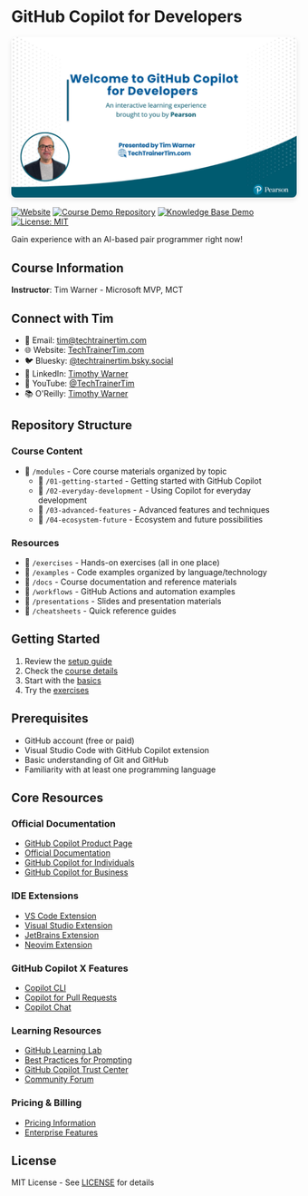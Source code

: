 # GitHub Copilot for Developers

<img src="images/cover.png" alt="GitHub Copilot Course Cover" width="800" style="border-radius: 8px; box-shadow: 0 4px 8px rgba(0,0,0,0.1);"/>

[![Website](https://img.shields.io/badge/Website-techtrainertim.com-blue?logo=firefox&style=for-the-badge)](https://techtrainertim.com)
[![Course Demo Repository](https://img.shields.io/badge/Course%20Demo-NodeGoat-brightgreen?style=for-the-badge)](https://github.com/timothywarner/nodegoat)
[![Knowledge Base Demo](https://img.shields.io/badge/Knowledge%20Base-DemoKB-orange?style=for-the-badge)](https://github.com/timothywarner-org/demokb)
[![License: MIT](https://img.shields.io/badge/License-MIT-yellow.svg?style=for-the-badge)](https://opensource.org/licenses/MIT)

Gain experience with an AI-based pair programmer right now!

## Course Information

**Instructor**: Tim Warner - Microsoft MVP, MCT

## Connect with Tim
- 📧 Email: [tim@techtrainertim.com](mailto:tim@techtrainertim.com)
- 🌐 Website: [TechTrainerTim.com](https://techtrainertim.com)
- 🐦 Bluesky: [@techtrainertim.bsky.social](https://bsky.app/profile/techtrainertim.bsky.social)
- 💼 LinkedIn: [Timothy Warner](https://www.linkedin.com/in/timothywarner)
- 🎥 YouTube: [@TechTrainerTim](https://youtube.com/@TechTrainerTim)
- 📚 O'Reilly: [Timothy Warner](https://learning.oreilly.com/search/?q=author%3A%22Timothy+Warner%22&type=*&rows=100)

## Repository Structure

### Course Content
- 📁 `/modules` - Core course materials organized by topic
  - 📁 `/01-getting-started` - Getting started with GitHub Copilot
  - 📁 `/02-everyday-development` - Using Copilot for everyday development
  - 📁 `/03-advanced-features` - Advanced features and techniques
  - 📁 `/04-ecosystem-future` - Ecosystem and future possibilities

### Resources
- 📁 `/exercises` - Hands-on exercises (all in one place)
- 📁 `/examples` - Code examples organized by language/technology
- 📁 `/docs` - Course documentation and reference materials
- 📁 `/workflows` - GitHub Actions and automation examples
- 📁 `/presentations` - Slides and presentation materials
- 📁 `/cheatsheets` - Quick reference guides

## Getting Started
1. Review the [setup guide](docs/setup-guide.md)
2. Check the [course details](docs/course-details.md) 
3. Start with the [basics](modules/01-getting-started/README.md)
4. Try the [exercises](exercises/README.md)

## Prerequisites
- GitHub account (free or paid)
- Visual Studio Code with GitHub Copilot extension
- Basic understanding of Git and GitHub
- Familiarity with at least one programming language

## Core Resources
### Official Documentation
- [GitHub Copilot Product Page](https://github.com/features/copilot)
- [Official Documentation](https://docs.github.com/en/copilot)
- [GitHub Copilot for Individuals](https://docs.github.com/en/copilot/quickstart)
- [GitHub Copilot for Business](https://docs.github.com/en/copilot/github-copilot-enterprise/overview)

### IDE Extensions
- [VS Code Extension](https://marketplace.visualstudio.com/items?itemName=GitHub.copilot)
- [Visual Studio Extension](https://marketplace.visualstudio.com/items?itemName=GitHub.copilotvs)
- [JetBrains Extension](https://plugins.jetbrains.com/plugin/17718-github-copilot)
- [Neovim Extension](https://github.com/github/copilot.vim)

### GitHub Copilot X Features
- [Copilot CLI](https://githubnext.com/projects/copilot-cli/)
- [Copilot for Pull Requests](https://github.blog/2023-11-08-github-copilot-in-the-cli-now-in-public-beta/)
- [Copilot Chat](https://docs.github.com/en/copilot/github-copilot-chat/using-github-copilot-chat)

### Learning Resources
- [GitHub Learning Lab](https://github.com/skills/copilot-codespaces-vs)
- [Best Practices for Prompting](https://github.blog/2023-06-20-how-to-write-better-prompts-for-github-copilot/)
- [GitHub Copilot Trust Center](https://github.com/features/copilot/trust)
- [Community Forum](https://github.community/c/code-to-cloud/github-copilot/41)

### Pricing & Billing
- [Pricing Information](https://docs.github.com/en/billing/managing-billing-for-github-copilot/about-billing-for-github-copilot)
- [Enterprise Features](https://docs.github.com/en/copilot/github-copilot-enterprise/overview)

## License
MIT License - See [LICENSE](LICENSE) for details


